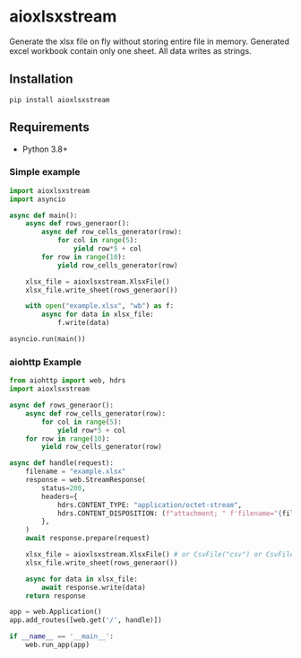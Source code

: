 
# aioxlsxstream

Generate the xlsx file on fly without storing entire file in memory.
Generated excel workbook contain only one sheet. All data writes as strings.

## Installation

```
pip install aioxlsxstream
```

## Requirements

  * Python 3.8+

### Simple example

```python
import aioxlsxstream
import asyncio

async def main():
    async def rows_generaor():
        async def row_cells_generator(row):
            for col in range(5):
                yield row*5 + col
        for row in range(10):
            yield row_cells_generator(row)

    xlsx_file = aioxlsxstream.XlsxFile()
    xlsx_file.write_sheet(rows_generaor())

    with open("example.xlsx", "wb") as f:
        async for data in xlsx_file:
            f.write(data)

asyncio.run(main())
```

### aiohttp Example

```python
from aiohttp import web, hdrs
import aioxlsxstream

async def rows_generaor():
    async def row_cells_generator(row):
        for col in range(5):
            yield row*5 + col
    for row in range(10):
        yield row_cells_generator(row)

async def handle(request):
    filename = "example.xlsx"
    response = web.StreamResponse(
        status=200,
        headers={
            hdrs.CONTENT_TYPE: "application/octet-stream",
            hdrs.CONTENT_DISPOSITION: (f"attachment; " f'filename="{filename}"; '),
        },
    )
    await response.prepare(request)

    xlsx_file = aioxlsxstream.XlsxFile() # or CsvFile("csv") or CsvFile("tsv")
    xlsx_file.write_sheet(rows_generaor())

    async for data in xlsx_file:
        await response.write(data)
    return response

app = web.Application()
app.add_routes([web.get('/', handle)])

if __name__ == '__main__':
    web.run_app(app)
```
